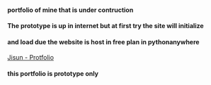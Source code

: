 #### portfolio of mine that is under contruction

#### The prototype is up in internet but at first try the site will initialize
#### and load due the website is host in free plan in pythonanywhere

[Jisun - Protfolio](https://savjalade84.pythonanywhere.com/)

####  this portfolio is prototype only